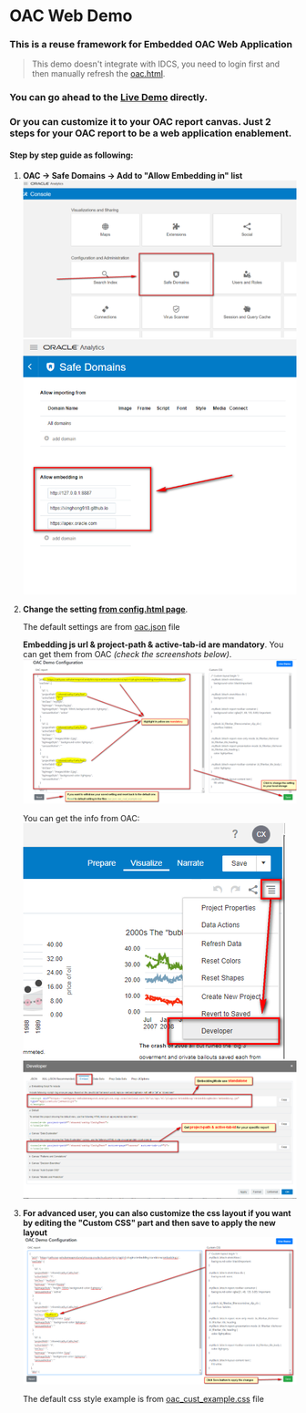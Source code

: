  # OAC Web Demo
 ### This is a reuse framework for Embedded OAC Web Application
>This demo doesn't integrate with IDCS, you need to login first and then manually refresh the [oac.html](oac.html).

### You can go ahead to the [Live Demo](/oac.html) directly.

### Or you can customize it to your OAC report canvas. Just 2 steps for your OAC report to be a web application enablement.

#### Step by step guide as following:
1. **OAC -> Safe Domains -> Add to "Allow Embedding in" list**
    ![](images/guide/Guide_01.png)
    ![](images/guide/Guide_02.png)

2. **Change the setting [from config.html page](/config.html)**.
    
    The default settings are from [oac.json](/oac.json) file
    
    **Embedding js url & project-path & active-tab-id are mandatory**. You can get them from OAC _(check the screenshots below)_.
    ![](images/guide/Guide_03.png)
    
    You can get the info from OAC:
    ![](images/guide/Guide_04.png)
    ![](images/guide/Guide_05.png)

3. **For advanced user, you can also customize the css layout if you want by editing the "Custom CSS" part and then save to apply the new layout**
    ![](images/guide/Guide_06.png)

    The default css style example is from [oac_cust_example.css](css/oac_cust_example.css) file
